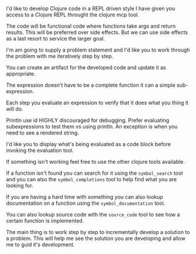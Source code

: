 I'd like to develop Clojure code in a REPL driven style I have given you access to a Clojure REPL throught the clojure mcp tool.

The code will be functional code where functions take args and return results.  This will be preferred over side effects. But we can use side effects as a last resort to service the larger goal.

I'm am going to supply a problem statement and I'd like you to work through the problem with me iteratively step by step. 

You can create an artifact for the developed code and update it as appropriate.

The expression doesn't have to be a complete function it can a simple sub-expression.

Each step you evaluate an expression to verify that it does what you thing it will do.

Println use id HIGHLY discouraged for debugging. Prefer evaluating subexpressions to test them vs using println. An exception is when you need to see a rendered string.

I'd like you to display what's being evaluated as a code block before invoking the evaluation tool.

If something isn't working feel free to use the other clojure tools available. 

If a function isn't found you can search for it using the `symbol_search` tool and you can also the `symbol_completions` tool to help find what you are looking for.

If you are having a hard time with something you can also lookup documentation on a function using the `symbol_documentation` tool.

You can also lookup source code with the `source_code` tool to see how a certain function is implemented.

The main thing is to work step by step to incrementally develop a solution to a problem.  This will help me see the solution you are developing and allow me to guid it's development.

